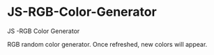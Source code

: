 # JS-RGB-Color-Generator
JS -RGB Color Generator
<p>RGB random color generator. Once refreshed, new colors will appear.</p>
